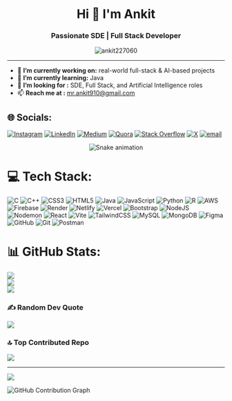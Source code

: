 <h1 align="center">Hi 👋 I'm Ankit</h1>
<h3 align="center">Passionate SDE | Full Stack Developer </h3>

<p align="center">
  
<img src="https://komarev.com/ghpvc/?username=ankit227060&label=Profile%20views&color=0e75b6&style=flat" alt="ankit227060" />

</p>

---

- 🔭 **I’m currently working on:** real-world full-stack & AI-based projects
- 🌱 **I’m currently learning:** Java
- 👯 **I’m looking for :** SDE, Full Stack, and Artificial Intelligence roles
- 📫 **Reach me at :** mr.ankit910@gmail.com
 
## 🌐 Socials:
[![Instagram](https://img.shields.io/badge/Instagram-%23E4405F.svg?logo=Instagram&logoColor=white)](https://instagram.com/ankitghamdan) [![LinkedIn](https://img.shields.io/badge/LinkedIn-%230077B5.svg?logo=linkedin&logoColor=white)](https://linkedin.com/in/ankitghamdan) [![Medium](https://img.shields.io/badge/Medium-12100E?logo=medium&logoColor=white)](https://medium.com/@ankitghamdan106) [![Quora](https://img.shields.io/badge/Quora-%23B92B27.svg?logo=Quora&logoColor=white)](https://quora.com/profile/Ankit-4654) [![Stack Overflow](https://img.shields.io/badge/-Stackoverflow-FE7A16?logo=stack-overflow&logoColor=white)](https://stackoverflow.com/users/31063796) [![X](https://img.shields.io/badge/X-black.svg?logo=X&logoColor=white)](https://x.com/AnkitGhamdan) [![email](https://img.shields.io/badge/Email-D14836?logo=gmail&logoColor=white)](mailto:mr.ankit910@gmail.com) 

<!-- Snake Game Repo View -->

<div align="center">
  <img src="https://profile-readme-generator.com/assets/snake.svg" alt="Snake animation" />
</div>

# 💻 Tech Stack:
![C](https://img.shields.io/badge/c-%2300599C.svg?style=for-the-badge&logo=c&logoColor=white) ![C++](https://img.shields.io/badge/c++-%2300599C.svg?style=for-the-badge&logo=c%2B%2B&logoColor=white) ![CSS3](https://img.shields.io/badge/css3-%231572B6.svg?style=for-the-badge&logo=css3&logoColor=white) ![HTML5](https://img.shields.io/badge/html5-%23E34F26.svg?style=for-the-badge&logo=html5&logoColor=white) ![Java](https://img.shields.io/badge/java-%23ED8B00.svg?style=for-the-badge&logo=openjdk&logoColor=white) ![JavaScript](https://img.shields.io/badge/javascript-%23323330.svg?style=for-the-badge&logo=javascript&logoColor=%23F7DF1E) ![Python](https://img.shields.io/badge/python-3670A0?style=for-the-badge&logo=python&logoColor=ffdd54) ![R](https://img.shields.io/badge/r-%23276DC3.svg?style=for-the-badge&logo=r&logoColor=white) ![AWS](https://img.shields.io/badge/AWS-%23FF9900.svg?style=for-the-badge&logo=amazon-aws&logoColor=white) ![Firebase](https://img.shields.io/badge/firebase-%23039BE5.svg?style=for-the-badge&logo=firebase) ![Render](https://img.shields.io/badge/Render-%46E3B7.svg?style=for-the-badge&logo=render&logoColor=white) ![Netlify](https://img.shields.io/badge/netlify-%23000000.svg?style=for-the-badge&logo=netlify&logoColor=#00C7B7) ![Vercel](https://img.shields.io/badge/vercel-%23000000.svg?style=for-the-badge&logo=vercel&logoColor=white) ![Bootstrap](https://img.shields.io/badge/bootstrap-%238511FA.svg?style=for-the-badge&logo=bootstrap&logoColor=white) ![NodeJS](https://img.shields.io/badge/node.js-6DA55F?style=for-the-badge&logo=node.js&logoColor=white) ![Nodemon](https://img.shields.io/badge/NODEMON-%23323330.svg?style=for-the-badge&logo=nodemon&logoColor=%BBDEAD) ![React](https://img.shields.io/badge/react-%2320232a.svg?style=for-the-badge&logo=react&logoColor=%2361DAFB) ![Vite](https://img.shields.io/badge/vite-%23646CFF.svg?style=for-the-badge&logo=vite&logoColor=white) ![TailwindCSS](https://img.shields.io/badge/tailwindcss-%2338B2AC.svg?style=for-the-badge&logo=tailwind-css&logoColor=white) ![MySQL](https://img.shields.io/badge/mysql-4479A1.svg?style=for-the-badge&logo=mysql&logoColor=white) ![MongoDB](https://img.shields.io/badge/MongoDB-%234ea94b.svg?style=for-the-badge&logo=mongodb&logoColor=white) ![Figma](https://img.shields.io/badge/figma-%23F24E1E.svg?style=for-the-badge&logo=figma&logoColor=white) ![GitHub](https://img.shields.io/badge/github-%23121011.svg?style=for-the-badge&logo=github&logoColor=white) ![Git](https://img.shields.io/badge/git-%23F05033.svg?style=for-the-badge&logo=git&logoColor=white) ![Postman](https://img.shields.io/badge/Postman-FF6C37?style=for-the-badge&logo=postman&logoColor=white)
# 📊 GitHub Stats:
![](https://github-readme-stats.vercel.app/api?username=ankit227060&theme=dark&hide_border=false&include_all_commits=true&count_private=false)<br/>
![](https://nirzak-streak-stats.vercel.app/?user=ankit227060&theme=dark&hide_border=false)<br/>
![](https://github-readme-stats.vercel.app/api/top-langs/?username=ankit227060&theme=dark&hide_border=false&include_all_commits=true&count_private=false&layout=compact)

### ✍️ Random Dev Quote
![](https://quotes-github-readme.vercel.app/api?type=horizontal&theme=radical)

### 🔝 Top Contributed Repo
![](https://github-contributor-stats.vercel.app/api?username=ankit227060&limit=5&theme=dark&combine_all_yearly_contributions=true)

---
[![](https://visitcount.itsvg.in/api?id=ankit227060&icon=0&color=0)](https://visitcount.itsvg.in)

![GitHub Contribution Graph](https://github-readme-activity-graph.vercel.app/graph?username=ankit227060&theme=github-compact)

<!-- Proudly created with GPRM ( https://gprm.itsvg.in ) -->
